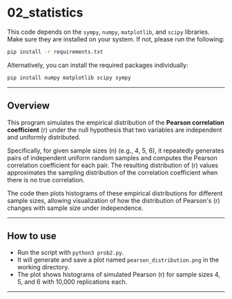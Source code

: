
# 02_statistics

This code depends on the `sympy`, `numpy`, `matplotlib`, and `scipy` libraries. Make sure they are installed on your system. If not, please run the following:

```bash
pip install -r requirements.txt
```
Alternatively, you can install the required packages individually:

```bash
pip install numpy matplotlib scipy sympy
```
---

## Overview

This program simulates the empirical distribution of the **Pearson correlation coefficient** \(r\) under the null hypothesis that two variables are independent and uniformly distributed.

Specifically, for given sample sizes \(n\) (e.g., 4, 5, 6), it repeatedly generates pairs of independent uniform random samples and computes the Pearson correlation coefficient for each pair. The resulting distribution of \(r\) values approximates the sampling distribution of the correlation coefficient when there is no true correlation.

The code then plots histograms of these empirical distributions for different sample sizes, allowing visualization of how the distribution of Pearson's \(r\) changes with sample size under independence.

---

## How to use

- Run the script with `python3 prob2.py`.
- It will generate and save a plot named `pearson_distribution.png` in the working directory.
- The plot shows histograms of simulated Pearson \(r\) for sample sizes 4, 5, and 6 with 10,000 replications each.

---

